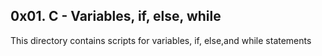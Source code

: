 ## 0x01. C - Variables, if, else, while 
This directory contains scripts for variables, if, else,and while statements

